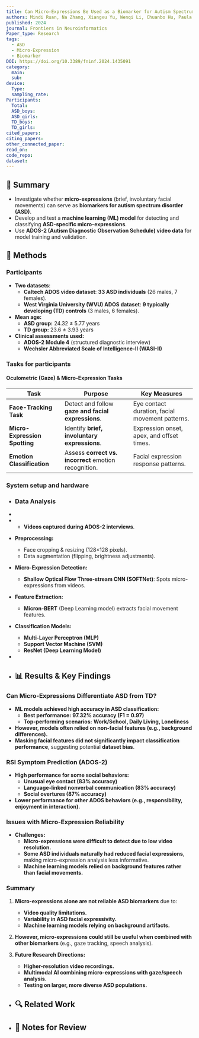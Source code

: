 ```yaml
---
title: Can Micro-Expressions Be Used as a Biomarker for Autism Spectrum Disorder?
authors: Mindi Ruan, Na Zhang, Xiangxu Yu, Wenqi Li, Chuanbo Hu, Paula J. Webster, Lynn K. Paul, Shuo Wang, and Xin Li
published: 2024
journal: Frontiers in Neuroinformatics
Paper_type: Research
tags:
  - ASD
  - Micro-Expression
  - Biomarker
DOI: https://doi.org/10.3389/fninf.2024.1435091
category:
  main: 
  sub: 
device:
  Type: 
  sampling_rate: 
Participants:
  Total: 
  ASD_boys: 
  ASD_girls: 
  TD_boys: 
  TD_girls: 
cited_papers: 
citing_papers: 
other_connected_paper: 
read_on: 
code_repo: 
dataset:
---
```



## 📌 Summary

- Investigate whether **micro-expressions** (brief, involuntary facial movements) can serve as **biomarkers for autism spectrum disorder (ASD)**.
- Develop and test a **machine learning (ML) model** for detecting and classifying **ASD-specific micro-expressions**.
- Use **ADOS-2 (Autism Diagnostic Observation Schedule) video data** for model training and validation.

## 🔬 Methods 
### Participants

- **Two datasets**:
    - **Caltech ADOS video dataset**: **33 ASD individuals** (26 males, 7 females).
    - **West Virginia University (WVU) ADOS dataset**: **9 typically developing (TD) controls** (3 males, 6 females).
- **Mean age:**
    - **ASD group:** 24.32 ± 5.77 years
    - **TD group:** 23.6 ± 3.93 years
- **Clinical assessments used:**
    - **ADOS-2 Module 4** (structured diagnostic interview)
    - **Wechsler Abbreviated Scale of Intelligence-II (WASI-II)**

### Tasks for participants

#### Oculometric (Gaze) & Micro-Expression Tasks

|**Task**|**Purpose**|**Key Measures**|
|---|---|---|
|**Face-Tracking Task**|Detect and follow **gaze and facial expressions**.|Eye contact duration, facial movement patterns.|
|**Micro-Expression Spotting**|Identify **brief, involuntary expressions**.|Expression onset, apex, and offset times.|
|**Emotion Classification**|Assess **correct vs. incorrect** emotion recognition.|Facial expression response patterns.|


### System setup and hardware

- ### Data Analysis
- 
- - **Videos captured during ADOS-2 interviews**.
- **Preprocessing:**
    - Face cropping & resizing (128×128 pixels).
    - Data augmentation (flipping, brightness adjustments).
- **Micro-Expression Detection:**
    - **Shallow Optical Flow Three-stream CNN (SOFTNet)**: Spots micro-expressions from videos.
- **Feature Extraction:**
    - **Micron-BERT** (Deep Learning model) extracts facial movement features.
- **Classification Models:**
    - **Multi-Layer Perceptron (MLP)**
    - **Support Vector Machine (SVM)**
    - **ResNet (Deep Learning Model)**

- 
- ## 📊 Results & Key Findings 

### Can Micro-Expressions Differentiate ASD from TD?

- **ML models achieved high accuracy in ASD classification:**
    - **Best performance:** **97.32% accuracy (F1 = 0.97)**
    - **Top-performing scenarios:** **Work/School, Daily Living, Loneliness**
- **However, models often relied on non-facial features (e.g., background differences).**
- **Masking facial features did not significantly impact classification performance**, suggesting potential **dataset bias**.

### RSI Symptom Prediction (ADOS-2)

- **High performance for some social behaviors:**
    - **Unusual eye contact (83% accuracy)**
    - **Language-linked nonverbal communication (83% accuracy)**
    - **Social overtures (87% accuracy)**
- **Lower performance for other ADOS behaviors (e.g., responsibility, enjoyment in interaction).**

### Issues with Micro-Expression Reliability

- **Challenges:**
    - **Micro-expressions were difficult to detect due to low video resolution.**
    - **Some ASD individuals naturally had reduced facial expressions**, making micro-expression analysis less informative.
    - **Machine learning models relied on background features rather than facial movements.**

### Summary

1. **Micro-expressions alone are not reliable ASD biomarkers** due to:
    
    - **Video quality limitations.**
    - **Variability in ASD facial expressivity.**
    - **Machine learning models relying on background artifacts.**
2. **However, micro-expressions could still be useful when combined with other biomarkers** (e.g., gaze tracking, speech analysis).
    
3. **Future Research Directions:**
    
    - **Higher-resolution video recordings.**
    - **Multimodal AI combining micro-expressions with gaze/speech analysis.**
    - **Testing on larger, more diverse ASD populations.**


- ## 🔍 Related Work 



- ## 📝 Notes for Review 
